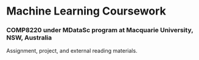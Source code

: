 # Machine Learning Coursework

### COMP8220 under MDataSc program at Macquarie University, NSW, Australia

Assignment, project, and external reading materials.
